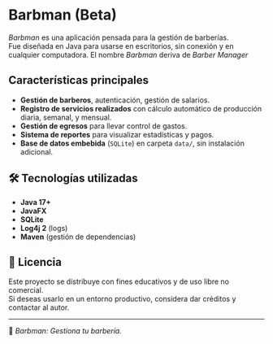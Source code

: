 # Barbman (Beta)

*Barbman* es una aplicación pensada para la gestión de barberías.  
Fue diseñada en Java para usarse en escritorios, sin conexión y en cualquier computadora.
El nombre *Barbman* deriva de *Barber Manager*

## Características principales

- **Gestión de barberos**, autenticación, gestión de salarios.
- **Registro de servicios realizados** con cálculo automático de producción diaria, semanal, y mensual.
- **Gestión de egresos** para llevar control de gastos.
- **Sistema de reportes** para visualizar estadísticas y pagos.
- **Base de datos embebida** (`SQLite`) en carpeta `data/`, sin instalación adicional.

## 🛠️ Tecnologías utilizadas

- **Java 17+**
- **JavaFX**
- **SQLite**
- **Log4j 2** (logs)
- **Maven** (gestión de dependencias)

## 📜 Licencia

Este proyecto se distribuye con fines educativos y de uso libre no comercial.  
Si deseas usarlo en un entorno productivo, considera dar créditos y contactar al autor.

---

💈 *Barbman: Gestiona tu barbería.*
